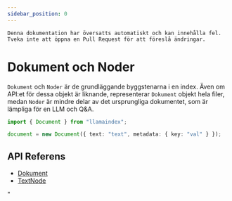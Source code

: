 ```yaml
---
sidebar_position: 0
---
```


`Denna dokumentation har översatts automatiskt och kan innehålla fel. Tveka inte att öppna en Pull Request för att föreslå ändringar.`

# Dokument och Noder

`Dokument` och `Noder` är de grundläggande byggstenarna i en index. Även om API:et för dessa objekt är liknande, representerar `Dokument` objekt hela filer, medan `Noder` är mindre delar av det ursprungliga dokumentet, som är lämpliga för en LLM och Q&A.

```typescript
import { Document } from "llamaindex";

document = new Document({ text: "text", metadata: { key: "val" } });
```

## API Referens

- [Dokument](../../api/classes/Document.md)
- [TextNode](../../api/classes/TextNode.md)

"

